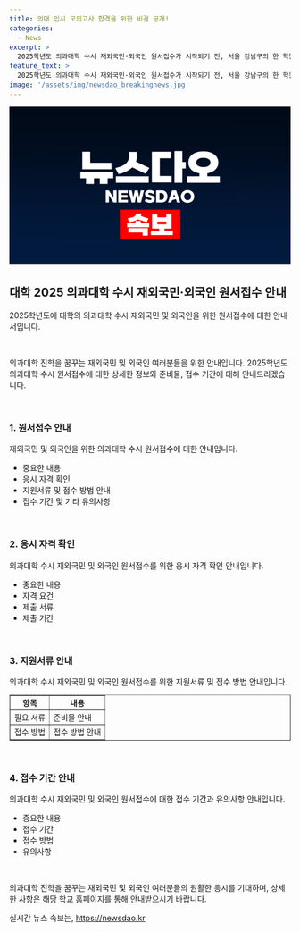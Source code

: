 ```yaml
---
title: 의대 입시 모의고사 합격을 위한 비결 공개!
categories:
  - News
excerpt: >
  2025학년도 의과대학 수시 재외국민·외국인 원서접수가 시작되기 전, 서울 강남구의 한 학원에서 의대 입시 홍보물이 미리 붙어있어 이목을 끌고 있다.
feature_text: >
  2025학년도 의과대학 수시 재외국민·외국인 원서접수가 시작되기 전, 서울 강남구의 한 학원에서 의대 입시 홍보물이 미리 붙어있어 이목을 끌고 있다.
image: '/assets/img/newsdao_breakingnews.jpg'
---
```


<p><img src="/assets/img/newsdao_breakingnews.jpg" alt="ranknews 속보" /></p>

<h2 data-ke-size="size26">대학 2025 의과대학 수시 재외국민·외국인 원서접수 안내</h2>

<p>2025학년도에 대학의 의과대학 수시 재외국민 및 외국인을 위한 원서접수에 대한 안내서입니다.</p>

<p data-ke-size="size16">&nbsp;</p>

<p>의과대학 진학을 꿈꾸는 재외국민 및 외국인 여러분들을 위한 안내입니다. 2025학년도 의과대학 수시 원서접수에 대한 상세한 정보와 준비물, 접수 기간에 대해 안내드리겠습니다.</p>

<p data-ke-size="size16">&nbsp;</p>

<h3>1. 원서접수 안내</h3>

<p>재외국민 및 외국인을 위한 의과대학 수시 원서접수에 대한 안내입니다.</p>

<ul>
  <li>중요한 내용</li>
  <li>응시 자격 확인</li>
  <li>지원서류 및 접수 방법 안내</li>
  <li>접수 기간 및 기타 유의사항</li>
</ul>

<p data-ke-size="size16">&nbsp;</p>

<h3>2. 응시 자격 확인</h3>

<p>의과대학 수시 재외국민 및 외국인 원서접수를 위한 응시 자격 확인 안내입니다.</p>

<ul>
  <li>중요한 내용</li>
  <li>자격 요건</li>
  <li>제출 서류</li>
  <li>제출 기간</li>
</ul>

<p data-ke-size="size16">&nbsp;</p>

<h3>3. 지원서류 안내</h3>

<p>의과대학 수시 재외국민 및 외국인 원서접수를 위한 지원서류 및 접수 방법 안내입니다.</p>

<table border="1" width="100%">
  <tr>
    <td style="text-align: center; height: 17px;"><b>항목</b></td>
    <td style="text-align: center; height: 17px;"><b>내용</b></td>
  </tr>
  <tr>
    <td style="height: 17px;">필요 서류</td>
    <td style="height: 17px;">준비물 안내</td>
  </tr>
  <tr>
    <td style="text-align: center; height: 17px;">접수 방법</td>
    <td style="text-align: center; height: 17px;">접수 방법 안내</td>
  </tr>
</table>

<p data-ke-size="size16">&nbsp;</p>

<h3>4. 접수 기간 안내</h3>

<p>의과대학 수시 재외국민 및 외국인 원서접수에 대한 접수 기간과 유의사항 안내입니다.</p>

<ul>
  <li>중요한 내용</li>
  <li>접수 기간</li>
  <li>접수 방법</li>
  <li>유의사항</li>
</ul>

<p data-ke-size="size16">&nbsp;</p>

<p>의과대학 진학을 꿈꾸는 재외국민 및 외국인 여러분들의 원활한 응시를 기대하며, 상세한 사항은 해당 학교 홈페이지를 통해 안내받으시기 바랍니다.</p>
실시간 뉴스 속보는, <a href="https://newsdao.kr" rel="dofollow">https://newsdao.kr</a>


